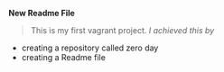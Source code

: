 **New Readme File**
> This is my first vagrant project.
*I achieved this by*
* creating a repository called zero day
* creating a Readme file
